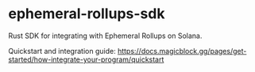 # ephemeral-rollups-sdk

Rust SDK for integrating with Ephemeral Rollups on Solana.

Quickstart and integration guide:
https://docs.magicblock.gg/pages/get-started/how-integrate-your-program/quickstart
